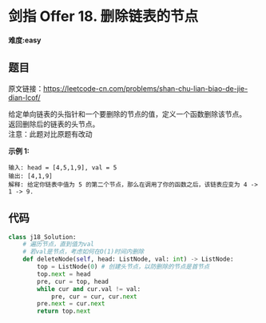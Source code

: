 # 剑指 Offer 18. 删除链表的节点
**难度:easy**
## 题目
原文链接：https://leetcode-cn.com/problems/shan-chu-lian-biao-de-jie-dian-lcof/

给定单向链表的头指针和一个要删除的节点的值，定义一个函数删除该节点。  
返回删除后的链表的头节点。  
注意：此题对比原题有改动

**示例 1:**
```
输入: head = [4,5,1,9], val = 5
输出: [4,1,9]
解释: 给定你链表中值为 5 的第二个节点，那么在调用了你的函数之后，该链表应变为 4 -> 1 -> 9.
```
## 代码
```python
class j18_Solution:
    # 遍历节点，直到值为val
    # 若val是节点，考虑如何在O(1)时间内删除
    def deleteNode(self, head: ListNode, val: int) -> ListNode:
        top = ListNode(0) # 创建头节点，以防删除的节点是首节点
        top.next = head
        pre, cur = top, head
        while cur and cur.val != val:
            pre, cur = cur, cur.next
        pre.next = cur.next
        return top.next
```

